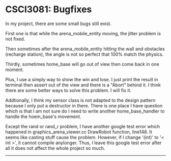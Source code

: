 # CSCI3081: Bugfixes

In my project, there are some small bugs still exist. 

First one is that while the arena_mobile_entity moving, the jitter problem is not fixed. 

Then sometimes after the arena_mobile_entity hitting the wall and obstacles (recharge station), the angle is not so perfect that 100% match the physics.

Thirdly, sometimes home_base will go out of view then come back in one moment.

Plus, I use a simply way to show the win and lose. I just print the result in terminal then assert out of the view and there is a "Abort" behind it. I think there are some better ways to solve this problem. I will fix it.

Addtionally, I think my sensor class is not adapted to the design pattern because I only put a destructor in there. 
There is one place I have question which is that I am not sure do I need to write another home_base_handler to handle the hoem_base's movement.

Except the rand or rand_r problem, I have another google test error which happened in graphics_arena_viewer.cc DrawRobot function, line148. It seems like casting stuff cause the problem. However, if I change '(int)' to '< int >', it cannot compile anylonger. Thus, I leave this google test error after all it does not affect the whole project so much.



<hr>

